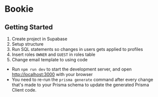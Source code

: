 # Bookie

## Getting Started

1. Create project in Supabase
2. Setup structure
3. Run SQL statements so changes in users gets applied to profiles
4. Insert roles `OWNER` and `GUEST` in roles table
5. Change email template to using code

- Run `npm run dev` to start the development server, and open [http://localhost:3000](http://localhost:3000) with your browser
- You need to re-run the `prisma generate` command after every change that's made to your Prisma schema to update the generated Prisma Client code.
